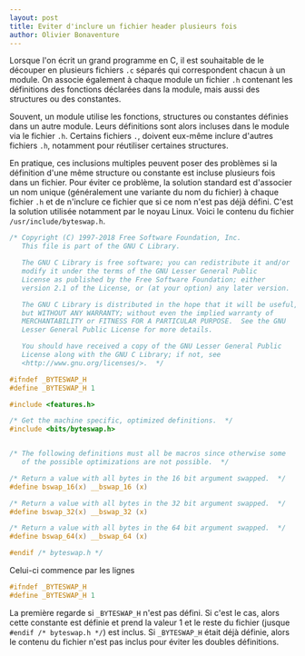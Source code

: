 ```yaml
---
layout: post
title: Eviter d'inclure un fichier header plusieurs fois
author: Olivier Bonaventure
---
```


Lorsque l'on écrit un grand programme en C, il est souhaitable de
le découper en plusieurs fichiers ``.c`` séparés qui correspondent
chacun à un module. On associe également à chaque module un fichier ``.h``
contenant les définitions des fonctions déclarées dans la module,
mais aussi des structures ou des constantes.

Souvent, un module utilise les fonctions, structures ou constantes
définies dans un autre module. Leurs définitions sont alors
incluses dans le module via le fichier ``.h``. Certains fichiers
``.``, doivent eux-même inclure d'autres fichiers ``.h``, notamment
pour réutiliser certaines structures.

En pratique, ces inclusions multiples peuvent poser des problèmes
si la définition d'une même structure ou constante est incluse
plusieurs fois dans un fichier. Pour éviter ce problème, la
solution standard est d'associer un nom unique (généralement une
variante du nom du fichier) à chaque fichier ``.h`` et de n'inclure
ce fichier que si ce nom n'est pas déjà défini. C'est la solution
utilisée notamment par le noyau Linux. Voici le contenu
du fichier ``/usr/include/byteswap.h``.

```c
/* Copyright (C) 1997-2018 Free Software Foundation, Inc.
   This file is part of the GNU C Library.

   The GNU C Library is free software; you can redistribute it and/or
   modify it under the terms of the GNU Lesser General Public
   License as published by the Free Software Foundation; either
   version 2.1 of the License, or (at your option) any later version.

   The GNU C Library is distributed in the hope that it will be useful,
   but WITHOUT ANY WARRANTY; without even the implied warranty of
   MERCHANTABILITY or FITNESS FOR A PARTICULAR PURPOSE.  See the GNU
   Lesser General Public License for more details.

   You should have received a copy of the GNU Lesser General Public
   License along with the GNU C Library; if not, see
   <http://www.gnu.org/licenses/>.  */

#ifndef _BYTESWAP_H
#define _BYTESWAP_H	1

#include <features.h>

/* Get the machine specific, optimized definitions.  */
#include <bits/byteswap.h>


/* The following definitions must all be macros since otherwise some
   of the possible optimizations are not possible.  */

/* Return a value with all bytes in the 16 bit argument swapped.  */
#define bswap_16(x) __bswap_16 (x)

/* Return a value with all bytes in the 32 bit argument swapped.  */
#define bswap_32(x) __bswap_32 (x)

/* Return a value with all bytes in the 64 bit argument swapped.  */
#define bswap_64(x) __bswap_64 (x)

#endif /* byteswap.h */

```


Celui-ci commence par les lignes

```c
#ifndef _BYTESWAP_H
#define _BYTESWAP_H	1
```

La première regarde si ``_BYTESWAP_H`` n'est pas défini. Si c'est le
cas, alors cette constante est définie et prend la valeur 1 et le
reste du fichier (jusque ``#endif /* byteswap.h */``) est inclus.
Si ``_BYTESWAP_H`` était déjà définie, alors le contenu du fichier
n'est pas inclus pour éviter les doubles définitions.

